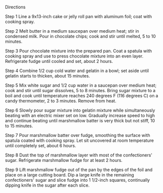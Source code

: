 Directions

 Step 1
Line a 9x13-inch cake or jelly roll pan with aluminum foil; coat with cooking spray.

 Step 2
Melt butter in a medium saucepan over medium heat; stir in condensed milk. Pour in chocolate chips; cook and stir until melted, 5 to 10 minutes.

 Step 3
Pour chocolate mixture into the prepared pan. Coat a spatula with cooking spray and use to press chocolate mixture into an even layer. Refrigerate fudge until cooled and set, about 2 hours.

 Step 4
Combine 1/2 cup cold water and gelatin in a bowl; set aside until gelatin starts to thicken, about 15 minutes.

 Step 5
Mix white sugar and 1/2 cup water in a saucepan over medium heat; cook and stir until sugar dissolves, 5 to 8 minutes. Bring sugar mixture to a boil and cook until temperature reaches 240 degrees F (116 degrees C) on a candy thermometer, 2 to 3 minutes. Remove from heat.

 Step 6
Slowly pour sugar mixture into gelatin mixture while simultaneously beating with an electric mixer set on low. Gradually increase speed to high and continue beating until marshmallow batter is very thick but not stiff, 10 to 15 minutes.

 Step 7
Pour marshmallow batter over fudge, smoothing the surface with spatula coated with cooking spray. Let sit uncovered at room temperature until completely set, about 6 hours.

 Step 8
Dust the top of marshmallow layer with most of the confectioners' sugar. Refrigerate marshmallow fudge for at least 2 hours.

 Step 9
Lift marshmallow fudge out of the pan by the edges of the foil and place on a large cutting board. Dip a large knife in the remaining confectioners' sugar and slice fudge into 1 1/2-inch squares, continually dipping knife in the sugar after each slice.